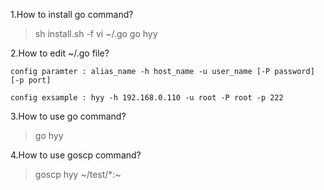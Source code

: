 1.How to install go command?
> sh install.sh -f
> vi ~/.go
> go hyy

2.How to edit ~/.go file?

    config paramter : alias_name -h host_name -u user_name [-P password] [-p port]

    config exsample : hyy -h 192.168.0.110 -u root -P root -p 222

3.How to use go command?
> go hyy

4.How to use goscp command?
> goscp hyy ~/test/*:~

